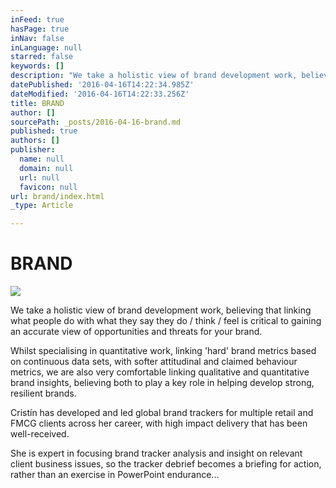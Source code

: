 ```yaml
---
inFeed: true
hasPage: true
inNav: false
inLanguage: null
starred: false
keywords: []
description: "We take a holistic view of brand development work, believing that linking what people do with what they say they do / think / feel is critical to gaining an accurate view of opportunities and threats for your brand.\_"
datePublished: '2016-04-16T14:22:34.985Z'
dateModified: '2016-04-16T14:22:33.256Z'
title: BRAND
author: []
sourcePath: _posts/2016-04-16-brand.md
published: true
authors: []
publisher:
  name: null
  domain: null
  url: null
  favicon: null
url: brand/index.html
_type: Article

---
```

# BRAND
![](https://s3-us-west-2.amazonaws.com/the-grid-img/p/f5c78aa20625ffaf74d6d4d8cd59d56c70e6d6da.png)

We take a holistic view of brand development work, believing that linking what people do with what they say they do / think / feel is critical to gaining an accurate view of opportunities and threats for your brand. 

Whilst specialising in quantitative work, linking 'hard' brand metrics based on continuous data sets, with softer attitudinal and claimed behaviour metrics, we are also very comfortable linking qualitative and quantitative brand insights, believing both to play a key role in helping develop strong, resilient brands.

Cristín has developed and led global brand trackers for multiple retail and FMCG clients across her career, with high impact delivery that has been well-received.  

She is expert in focusing brand tracker analysis and insight on relevant client business issues, so the tracker debrief becomes a briefing for action, rather than an exercise in PowerPoint endurance...